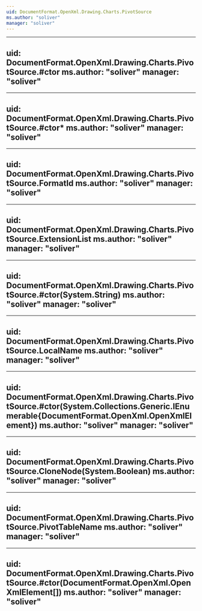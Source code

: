 ```yaml
---
uid: DocumentFormat.OpenXml.Drawing.Charts.PivotSource
ms.author: "soliver"
manager: "soliver"
---
```


---
uid: DocumentFormat.OpenXml.Drawing.Charts.PivotSource.#ctor
ms.author: "soliver"
manager: "soliver"
---

---
uid: DocumentFormat.OpenXml.Drawing.Charts.PivotSource.#ctor*
ms.author: "soliver"
manager: "soliver"
---

---
uid: DocumentFormat.OpenXml.Drawing.Charts.PivotSource.FormatId
ms.author: "soliver"
manager: "soliver"
---

---
uid: DocumentFormat.OpenXml.Drawing.Charts.PivotSource.ExtensionList
ms.author: "soliver"
manager: "soliver"
---

---
uid: DocumentFormat.OpenXml.Drawing.Charts.PivotSource.#ctor(System.String)
ms.author: "soliver"
manager: "soliver"
---

---
uid: DocumentFormat.OpenXml.Drawing.Charts.PivotSource.LocalName
ms.author: "soliver"
manager: "soliver"
---

---
uid: DocumentFormat.OpenXml.Drawing.Charts.PivotSource.#ctor(System.Collections.Generic.IEnumerable{DocumentFormat.OpenXml.OpenXmlElement})
ms.author: "soliver"
manager: "soliver"
---

---
uid: DocumentFormat.OpenXml.Drawing.Charts.PivotSource.CloneNode(System.Boolean)
ms.author: "soliver"
manager: "soliver"
---

---
uid: DocumentFormat.OpenXml.Drawing.Charts.PivotSource.PivotTableName
ms.author: "soliver"
manager: "soliver"
---

---
uid: DocumentFormat.OpenXml.Drawing.Charts.PivotSource.#ctor(DocumentFormat.OpenXml.OpenXmlElement[])
ms.author: "soliver"
manager: "soliver"
---
